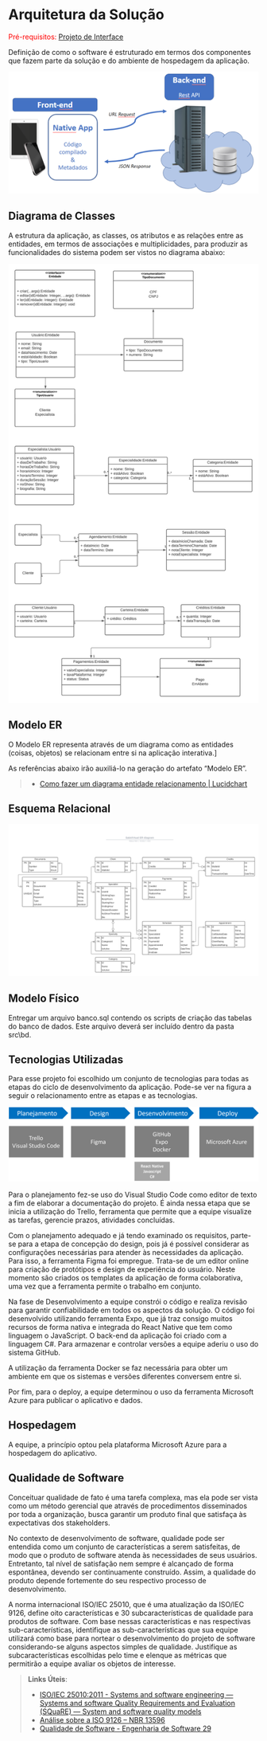 # Arquitetura da Solução

<span style="color:red">Pré-requisitos: <a href="3-Projeto de Interface.md"> Projeto de Interface</a></span>

Definição de como o software é estruturado em termos dos componentes que fazem parte da solução e do ambiente de hospedagem da aplicação.

![Arquitetura da Solução](img/02-mob-arch.png)

## Diagrama de Classes

A estrutura da aplicação, as classes, os atributos e as relações entre as entidades, em termos de associações e multiplicidades, para produzir as funcionalidades do sistema podem ser vistos no diagrama abaixo: 

![Diagrama de Classes](img/DiagramaDeClasses.jpeg)

## Modelo ER

O Modelo ER representa através de um diagrama como as entidades (coisas, objetos) se relacionam entre si na aplicação interativa.]

As referências abaixo irão auxiliá-lo na geração do artefato “Modelo ER”.

> - [Como fazer um diagrama entidade relacionamento | Lucidchart](https://www.lucidchart.com/pages/pt/como-fazer-um-diagrama-entidade-relacionamento)

## Esquema Relacional

![Esquema-Relacional](img/ER.png)

## Modelo Físico

Entregar um arquivo banco.sql contendo os scripts de criação das tabelas do banco de dados. Este arquivo deverá ser incluído dentro da pasta src\bd.

## Tecnologias Utilizadas

Para esse projeto foi escolhido um conjunto de tecnologias para todas as etapas do ciclo de desenvolvimento da aplicação.
Pode-se ver na figura a seguir o relacionamento entre as etapas e as tecnologias.

![Tecnologias Utilizadas](img/tecnologias-utilizadas.png)

Para o planejamento fez-se uso do Visual Studio Code como editor de texto a fim de elaborar a documentação do projeto. É ainda nessa etapa que se inicia a utilização do Trello, ferramenta que permite que a equipe visualize as tarefas, gerencie prazos, atividades concluídas.

Com o planejamento adequado e já tendo examinado os requisitos, parte-se para a etapa de concepção do design, pois já é possível considerar as configurações necessárias para atender às necessidades da aplicação. Para isso, a ferramenta Figma foi empregue. Trata-se de um editor online para criação de protótipos e design de experiência do usuário. Neste momento são criados os templates da aplicação de forma colaborativa, uma vez que a ferramenta permite o trabalho em conjunto.

Na fase de Desenvolvimento a equipe constrói o código e realiza revisão para garantir confiabilidade em todos os aspectos da solução. O código foi desenvolvido utilizando ferramenta Expo, que já traz consigo muitos recursos de forma nativa e integrada do React Native que tem como linguagem o JavaScript. O back-end da aplicação foi criado com a linguagem C#. Para armazenar e controlar versões a equipe aderiu o uso do sistema GitHub.

A utilização da ferramenta Docker se faz necessária para obter um ambiente em que os sistemas e versões diferentes conversem entre si.

Por fim, para o deploy, a equipe determinou o uso da ferramenta Microsoft Azure para publicar o aplicativo e dados.

## Hospedagem

A equipe, a princípio optou pela plataforma Microsoft Azure para a hospedagem do aplicativo.

## Qualidade de Software

Conceituar qualidade de fato é uma tarefa complexa, mas ela pode ser vista como um método gerencial que através de procedimentos disseminados por toda a organização, busca garantir um produto final que satisfaça às expectativas dos stakeholders.

No contexto de desenvolvimento de software, qualidade pode ser entendida como um conjunto de características a serem satisfeitas, de modo que o produto de software atenda às necessidades de seus usuários. Entretanto, tal nível de satisfação nem sempre é alcançado de forma espontânea, devendo ser continuamente construído. Assim, a qualidade do produto depende fortemente do seu respectivo processo de desenvolvimento.

A norma internacional ISO/IEC 25010, que é uma atualização da ISO/IEC 9126, define oito características e 30 subcaracterísticas de qualidade para produtos de software.
Com base nessas características e nas respectivas sub-características, identifique as sub-características que sua equipe utilizará como base para nortear o desenvolvimento do projeto de software considerando-se alguns aspectos simples de qualidade. Justifique as subcaracterísticas escolhidas pelo time e elenque as métricas que permitirão a equipe avaliar os objetos de interesse.

> **Links Úteis**:
>
> - [ISO/IEC 25010:2011 - Systems and software engineering — Systems and software Quality Requirements and Evaluation (SQuaRE) — System and software quality models](https://www.iso.org/standard/35733.html/)
> - [Análise sobre a ISO 9126 – NBR 13596](https://www.tiespecialistas.com.br/analise-sobre-iso-9126-nbr-13596/)
> - [Qualidade de Software - Engenharia de Software 29](https://www.devmedia.com.br/qualidade-de-software-engenharia-de-software-29/18209/)
